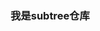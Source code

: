 <!--
 * @Descripttion: 
 * @version: 
 * @Author: 牛建强
 * @Date: 2020-06-23 11:44:20
 * @LastEditors: 牛建强
 * @LastEditTime: 2020-06-23 11:44:32
--> 

### 我是subtree仓库